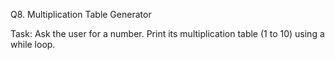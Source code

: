  Q8. Multiplication Table Generator
 
Task:
Ask the user for a number.
Print its multiplication table (1 to 10) using a while loop.